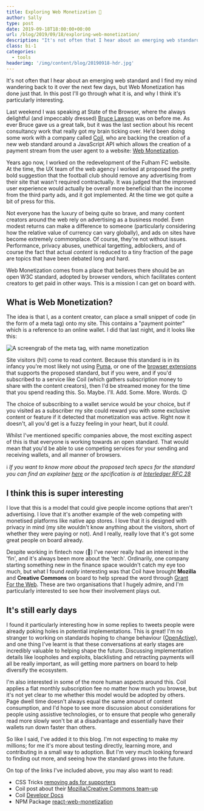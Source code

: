 ```yaml
---
title: Exploring Web Monetization 💸
author: Sally
type: post
date: 2019-09-18T18:00:00+00:00
url: /blog/2019/09/18/exploring-web-monetization/
description: "It's not often that I hear about an emerging web standard and I find my mind wandering back to it over the next few days, but Web Monetization has done just that. In this post I'll go through what it is, and why I think it's particularly interesting."
class: bi-1
categories:
  - tools
headerimg: '/img/content/blog/20190918-hdr.jpg'
---
```


<p class="lede">It's not often that I hear about an emerging web standard and I find my mind wandering back to it over the next few days, but Web Monetization has done just that. In this post I'll go through what it is, and why I think it's particularly interesting.</p>

Last weekend I was speaking at State of the Browser, where the always delightful (and impeccably dressed) [Bruce Lawson](https://www.brucelawson.co.uk/) was on before me. As ever Bruce gave us a great talk, but it was the last section about his recent consultancy work that really got my brain ticking over. He'd been doing some work with a company called [Coil](https://coil.com), who are backing the creation of a new web standard around a JavaScript API which allows the creation of a payment stream from the user agent to a website: [Web Monetization](https://webmonetization.org/).

Years ago now, I worked on the redevelopment of the Fulham FC website. At the time, the UX team of the web agency I worked at proposed the pretty bold suggestion that the football club should remove any advertising from their site that wasn't required contractually. It was judged that the improved user experience would actually be overall more beneficial than the income from the third party ads, and it got implemented. At the time we got quite a bit of press for this. 

Not everyone has the luxury of being quite so brave, and many content creators around the web rely on advertising as a business model. Even modest returns can make a difference to someone (particularly considering how the relative value of currency can vary globally), and ads on sites have become extremely commonplace. Of course, they're not without issues. Performance, privacy abuses, unethical targetting, adblockers, and of course the fact that actual _content_ is reduced to a tiny fraction of the page are topics that have been debated long and hard.

Web Monetization comes from a place that believes there should be an open W3C standard, adopted by browser vendors, which facilitates content creators to get paid in other ways. This is a mission I can get on board with.

## What is Web Monetization?

The idea is that I, as a content creator, can place a small snippet of code (in the form of a meta tag) onto my site. This contains a "payment pointer" which is a reference to an online wallet. I did that last night, and it looks like this:

<img src="/img/content/blog/20190918-meta.jpg" alt="A screengrab of the meta tag, with name monetization" />

Site visitors (hi!) come to read content. Because this standard is in its infancy you're most likely not using [Puma](https://www.pumabrowser.com/), or one of the [browser extensions](https://help.coil.com/en/articles/2701494-supported-devices-browsers) that supports the proposed standard, but if you were, and if you'd subscribed to a service like Coil (which gathers subscription money to share with the content creators), then I'd be streamed money for the time that you spend reading this. So. Maybe. I'll. Add. Some. More. Words. 😉

The choice of subscribing to a wallet service would be your choice, but if you visited as a subscriber my site could reward you with some exclusive content or feature if it detected that monetization was active. Right now it doesn't, all you'd get is a fuzzy feeling in your heart, but it _could_.

Whilst I've mentioned specific companies above, the most exciting aspect of this is that everyone is working towards an open standard. That would mean that you'd be able to use competing services for your sending and receiving wallets, and all manner of browsers. 

ℹ️ *If you want to know more about the proposed tech specs for the standard you can find an explainer [here](https://github.com/adrianhopebailie/web-monetization/blob/master/explainer.md) or the spcification is at [Interledger RFC 28](https://interledger.org/rfcs/0028-web-monetization/)*

## I think this is super interesting

I love that this is a model that could give people income options that aren't advertising. I love that it's another example of the web competing with monetised platforms like native app stores. I love that it is designed with privacy in mind (my site wouldn't know anything about the visitors, short of whether they were paying or not). And I really, really love that it's got some great people on board already. 

Despite working in fintech now (😬) I've never really had an interest in the 'fin', and it's always been more about the 'tech'. Ordinarily, one company starting something new in the finance space wouldn't catch my eye too much, but what I found _really_ interesting was that Coil have brought **Mozilla** and **Creative Commons** on board to help spread the word through [Grant For the Web](https://foundation.mozilla.org/en/blog/100-million-investment-reshape-economics-web/). These are two organisations that I hugely admire, and I'm particularly interested to see how their involvement plays out. 


## It's still early days

I found it particularly interesting how in some replies to tweets people were already poking holes in potential implementations. This is great! I'm no stranger to working on standards hoping to change behaviour ([OpenActive](https://openactive.io)), and one thing I've learnt is that these conversations at early stages are incredibly valuable to helping shape the future. Discussing implementation details like loopholes and exploits, blacklisting and retracting payments will all be really important, as will getting more partners on board to help diversify the ecosystem.

I'm also interested in some of the more human aspects around this. Coil applies a flat monthly subscription fee no matter how much you browse, but it's not yet clear to me whether this model would be adopted by others. Page dwell time doesn't always equal the same amount of content consumption, and I'd hope to see more discussion about considerations for people using assistive technologies, or to ensure that people who generally read more slowly won't be at a disadvantage and essentially have their wallets run down faster than others.

So like I said, I've added it to this blog. I'm not expecting to make my millions; for me it's more about testing directly, learning more, and contributing in a small way to adoption. But I'm very much looking forward to finding out more, and seeing how the standard grows into the future. 

On top of the links I've included above, you may also want to read:

* CSS Tricks [removing ads for supporters](https://css-tricks.com/site-monetization-with-coil-and-removing-ads-for-supporters/)
* Coil post about their [Mozilla/Creative Commons team-up](https://coil.com/p/coil/Coil-Mozilla-and-Creative-Commons-Launch-100-Million-Grant-for-the-Web-to-Advance-Web-Monetization-f/Bdp8Hgcf4)
* Coil [Developr Docs](https://coil.com/docs/)
* NPM Package [react-web-monetization](https://www.npmjs.com/package/react-web-monetization)


